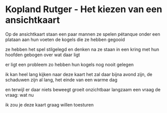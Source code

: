 # Kopland Rutger - Het kiezen van een ansichtkaart

Op de ansichtkaart staan een paar mannen
ze spelen pétanque onder een plataan
aan hun voeten de kogels die ze hebben gegooid

ze hebben het spel stilgelegd en denken na
ze staan in een kring met hun hoofden gebogen
over wat daar ligt

er ligt een probleem
zo hebben hun kogels nog nooit gelegen

ik kan heel lang kijken naar deze kaart
het zal daar bijna avond zijn, de schaduwen
zijn al lang, het einde van een warme dag

en terwijl er daar niets beweegt
groeit onzichtbaar langzaam een vraag
de vraag: wat nu

ik zou je deze kaart graag willen toesturen
